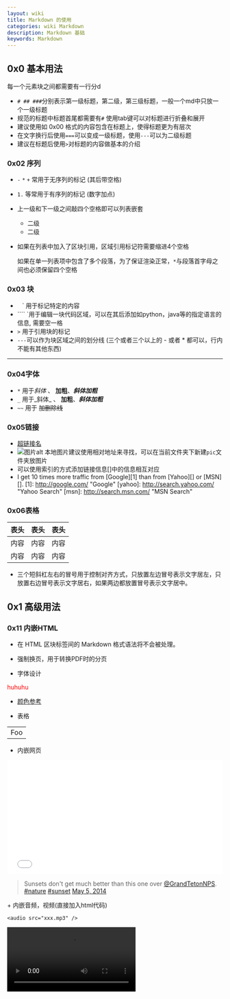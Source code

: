 ```yaml
---
layout: wiki
title: Markdown 的使用
categories: wiki Markdown
description: Markdown 基础
keywords: Markdown
---
```


## 0x0 基本用法 ##

每一个元素块之间都需要有一行分d

- `# ## ###`分别表示第一级标题，第二级，第三级标题，一般一个md中只放一个一级标题
- 规范的标题中标题首尾都需要有`#` 使用tab键可以对标题进行折叠和展开
- 建议使用如 0x00 格式的内容包含在标题上，使得标题更为有层次
- 在文字换行后使用`===`可以变成一级标题，使用`---`可以为二级标题
- 建议在标题后使用`>`对标题的内容做基本的介绍

### 0x02 序列 ###
- `-` `*` `+` 常用于无序列的标记 (其后带空格)
- `1.` 等常用于有序列的标记  (数字加点)
- 上一级和下一级之间敲四个空格即可以列表嵌套
    - 二级
    - 二级
- 如果在列表中加入了区块引用，区域引用标记符需要缩进4个空格

    如果在单一列表项中包含了多个段落，为了保证渲染正常，`*`与段落首字母之间也必须保留四个空格

### 0x03 块 ###
- ` ` ` 用于标记特定的内容
- ```` `用于编辑一块代码区域，可以在其后添加如python，java等的指定语言的信息, 需要空一格
- `>` 用于引用块的标记
- `---`可以作为块区域之间的划分线 (三个或者三个以上的 - 或者 * 都可以，行内不能有其他东西)
---
### 0x04字体 ###
- `*` 用于*斜体* 、 **加粗**、***斜体加粗***
- `_` 用于_斜体_ 、 __加粗__、___斜体加粗___
- `~~` 用于 ~~加删除线~~
### 0x05链接 ###
- [超链接名](超链接地)  
- ![图片alt](图片链接) 本地图片建议使用相对地址来寻找，可以在当前文件夹下新建`pic`文件夹放图片
- 可以使用索引的方式添加链接信息[]中的信息相互对应
- I get 10 times more traffic from [Google][1] than from
[Yahoo][] or [MSN][].
[1]: http://google.com/        "Google"
[yahoo]:  http://search.yahoo.com/  "Yahoo Search"
[msn]:    http://search.msn.com/    "MSN Search"
### 0x06表格 ###

表头|表头|表头
---|:--:|---:
内容|内容|内容
内容|内容|内容
- 三个短斜杠左右的冒号用于控制对齐方式，只放置左边冒号表示文字居左，只放置右边冒号表示文字居右，如果两边都放置冒号表示文字居中。



## 0x1 高级用法

### 0x11 内嵌HTML ###

- 在 HTML 区块标签间的 Markdown 格式语法将不会被处理。

-   <div style="page-break-after: always;">强制换页，用于转换PDF时的分页</div>  

- 字体设计

<font color='#ff0000'>huhuhu</font>

- [颜色参考](http://www.w3school.com.cn/tags/html_ref_colornames.asp)

- 表格

<table>
    <tr>
        <td>Foo</td>
    </tr>
</table>

+ 内嵌网页

<iframe height='265' scrolling='no' title='Fancy Animated SVG Menu' src='//codepen.io/jeangontijo/embed/OxVywj/?height=265&theme-id=0&default-tab=css,result&embed-version=2' frameborder='no' allowtransparency='true' allowfullscreen='true' style='width: 100%;'>See the Pen <a href='#'>Fancy Animated SVG Menu</a> by Jean Gontijo (<a href='https://codepen.io/jeangontijo'>@jeangontijo</a>) on <a href='https://codepen.io'>CodePen</a>. 
</iframe>  

<blockquote class="twitter-tweet"><p lang="en" dir="ltr">Sunsets don&#39;t get much better than this one over <a href="#">@GrandTetonNPS</a>. <a href="#">#nature</a> <a href="#">#sunset</a> <a href="#“>d</a></p>&mdash; US Department of the Interior (@Interior) <a href="#">May 5, 2014</a></blockquote> <script async src="#" charset="utf-8"></script>  
+ 内嵌音频，视频(直接加入html代码)

	<audio src="xxx.mp3" />  
<video src="xxx.mp4" />
### 0x12 字符公式 ###

- 数学公式使用时需要使用$包起来，$和$$切换使用，但是以此转化为的doc文件可能效果不理想

  - $$
    \textbf{加粗内容} 、 \text{空格：}\quad 也可以用斜杠 \ \pmb{\theta}_i
    $$

  - 常见希腊字符(一般小写首字母大写可以得到相应大写希腊字符)
    $$
    \alpha — \beta - \gamma - \delta - \tau - \eta - \theta - \mu - \phi -\Phi - \Gamma - \infty
    $$

  - 常用运算符，简单分式建议使用`/`
    $$
    \sqrt n - \frac{a}{b} - \int_a^b - \sum_{a}^{b} - \sum\limits_{a}^{b} - \prod_{ab} - f'(x)\\
    C^k_n = {n \choose k} \\
  lim_{x \to \infty}多行
    $$
    
  - 多行
    $$
    括号公式：
    \begin{cases}
    x=2\\
    x-3
    \end{cases}\\
    多行公式:
    \begin{gather}
    a \\
    d
    \end{gather} \\
    矩阵
    \begin{array}{cc}
    x & x+1\\
    y & y+1
    \end{array}
    $$
  
- 向量
    $$
    \overrightarrow{a}=\overrightarrow{AB}=\vec{a}
    $$
  
- 关系符
    $$
    < > = \le \leq \ge \geq \\ \equiv \sim  \approx {\mid} \parallel \notin \overline{x} x' \propto \\
    \bigcup    \overline{x}  \underline{x} \overbrace{x+y} \ \hat{a}  \dot{a} \bar{a}\\
    \nabla \ \mathrm{dx}
    $$
  
  - 省略号
  $$
    \dots
  $$
  
- 矩阵
  $$
    \$$
  	\begin{matrix}
    	1 & x & x^2\\
    	1 & y & y^2\\
    	1 & z & z^2\\
    	\end{matrix}
    \$$
  $$
  
  - 行列式
  $$
    X=\left|
    	\begin{matrix}
    		x_{11} & x_{12} & \cdots & x_{1d}\\
    		x_{21} & x_{22} & \cdots & x_{2d}\\
    		\vdots & \vdots & \ddots & \vdots \\
    		x_{11} & x_{12} & \cdots & x_{1d}\\
    	\end{matrix}
    \right|
  $$
  - 分段函数
  $$
  f(n)=
    \begin{cases}
    n/2, & \text{if $n$ is even}\\
    3n+1,& \text{if $n$ is odd}
    \end{cases}
  $$
  - $$
    \frac{\partial J(\theta)}{\partial\theta_j} = -\frac1m\sum_{i=0}^m(y^i - 	h_\theta(x^i))x^i_j
  $$
- $$
    J(\theta) = \frac{1}{2m}\sum_{i=0}^m(y^i - h_\theta(x^i))^2
  $$
  
  - $$
    H_c=\sum_{l_1+\dots +l_p}\prod^p_{i=1} \binom{n_i}{l_i}
    $$
  
- 推导过程
    $$
    \begin{align}
    	\frac{\partial J(\theta)}{\partial\theta_j}
    	& = -\frac1m\sum_{i=0}^m(y^i - h_\theta(x^i)) \frac{\partial}{\partial\theta_j}(y^i-h_\theta(x^i))\\
    	& = -\frac1m\sum_{i=0}^m(y^i-h_\theta(x^i)) \frac{\partial}{\partial\theta_j}(\sum_{j=0}^n\theta_j x^i_j-y^i)\\
    	&=-\frac1m\sum_{i=0}^m(y^i -h_\theta(x^i)) x^i_j
    \end{align}
   $$
  
- &lambda; &mu; &phi; [reference](http://www.w3school.com.cn/tags/html_ref_symbols.html)

- &copy;  &reg; &times;

- 如 \>  等在 markdown 中含有标签作用的字符需要使用`\`来转义，或者使用HTML的实体符号

### 0x13 流程图

#### mermaid 

- TB 从上到下
- BT 从下到上
- RL 从右到左
- LR 从左到右
- TD 同TB
- id + [文字描述]矩形
- id + (文字描述)圆角矩形
- id + >文字描述]不对称的矩形
- id + {文字描述}菱形
- id + ((文字描述))圆形

```mermaid
graph LR
    A[A] --> B[B] 
    A1[A] --- B1[B] 
    A4[A] -.- B4[B] 
    A5[A] -.-> B5[B] 
    A7[A] ==> B7[B] 
    A3[A] -- 描述 --> B3[B] 
    A8[A] == 描述 ==> B8[B] 
```

子流程图

```mermaid
graph TB
    c1-->a2
    subgraph one
    a1-->a2
    end
    subgraph two
    b1-->b2
    end
    subgraph three
    c1-->c2
    end
```

综合使用

```mermaid
graph LR
    start[开始] --> input[输入A,B,C]
    input --> conditionA{A是否大于B}
    conditionA -- YES --> conditionC{A是否大于C}
    conditionA -- NO --> conditionB{B是否大于C}
    conditionC -- YES --> printA[输出A]
    conditionC -- NO --> printC[输出C]
    conditionB -- YES --> printB[输出B]
    conditionB -- NO --> printC[输出C]
    printA --> stop[结束]
    printC --> stop
    printB --> stop
```

自定义样式

```mermaid
graph LR
    id1(Start)-->id2(Stop)
    style id1 fill:#f9f,stroke:#333,stroke-width:4px,fill-opacity:0.5
    style id2 fill:#ccf,stroke:#f66,stroke-width:2px,stroke-dasharray: 10,5
```

### 0x14 目录

`[TOC]`可以自动生成文档目录



### 0x15 TODO list 

- [ ] This task is incomplete.
- [x] This task is completed.

## 0x2 文档模板

### 0x20 开发模板

```markdown
[TOC]
## 基础
> 路径

##相关接口
### 接口功能
 
| 方法 | 路径 |功能|开发者|时间
|------|------|-----|
|post| /server |添加服务器密码|李星帅|2018-8-8
 
### 参数说明
 
| 参数 |参数名 |注释|
|------|------|
|ip  | ip  | 服务器的管理网IP |

### 支持格式
> JSON

### 返回字段

### 调用例子
测试环境路径：http://xxx.xxxx.com/rest/v1/serverPwd/add
参数：
​```json
{
    ip:"192.168.66.1"
}
​```
返回结果：
​```json
{
    "code": 0,
    "info": "[rest] 添加设备密码成功"
}
​```
```



